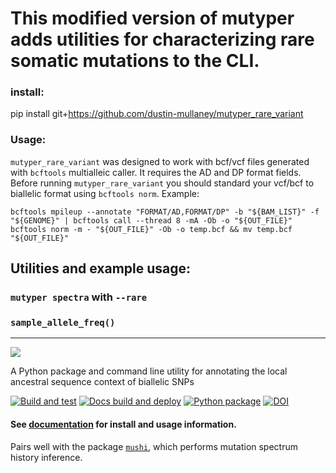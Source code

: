 # This modified version of mutyper adds utilities for characterizing rare somatic mutations to the CLI. 

### install:
pip install git+https://github.com/dustin-mullaney/mutyper_rare_variant

### Usage:
`mutyper_rare_variant` was designed to work with bcf/vcf files generated with `bcftools` multialleic caller. It requires the AD and DP format fields. 
Before running `mutyper_rare_variant` you should standard your vcf/bcf to biallelic format using `bcftools norm`.
Example:

	bcftools mpileup --annotate "FORMAT/AD,FORMAT/DP" -b "${BAM_LIST}" -f "${GENOME}" | bcftools call --thread 8 -mA -Ob -o "${OUT_FILE}"
	bcftools norm -m - "${OUT_FILE}" -Ob -o temp.bcf && mv temp.bcf "${OUT_FILE}"
	
## Utilities and example usage:

### `mutyper spectra` with `--rare`

### `sample_allele_freq()`

---

![](docs/_static/logo.png)

A Python package and command line utility for annotating the local ancestral sequence context of biallelic SNPs

[![Build and test](https://github.com/harrispopgen/mutyper/actions/workflows/build-and-test.yml/badge.svg)](https://github.com/harrispopgen/mutyper/actions/workflows/build-and-test.yml)
[![Docs build and deploy](https://github.com/harrispopgen/mutyper/actions/workflows/docs-build-and-deploy.yml/badge.svg)](https://github.com/harrispopgen/mutyper/actions/workflows/docs-build-and-deploy.yml)
[![Python package](https://github.com/harrispopgen/mutyper/actions/workflows/python-publish.yml/badge.svg)](https://github.com/harrispopgen/mutyper/actions/workflows/python-publish.yml)
[![DOI](https://joss.theoj.org/papers/10.21105/joss.05227/status.svg)](https://doi.org/10.21105/joss.05227)

#### See [documentation](https://harrispopgen.github.io/mutyper) for install and usage information.

Pairs well with the package [`mushi`](https://github.com/harrispopgen/mushi), which performs mutation spectrum history inference.
